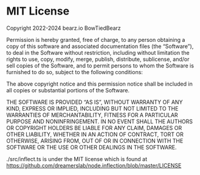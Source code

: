 # MIT License

Copyright 2022-2024 bearz.io BowTiedBearz

Permission is hereby granted, free of charge, to any person obtaining a copy of
this software and associated documentation files (the “Software”), to deal in
the Software without restriction, including without limitation the
rights to use, copy, modify, merge, publish, distribute, sublicense, and/or
sell copies of the Software, and to permit persons to whom the Software is
furnished to do so, subject to the following conditions:

The above copyright notice and this permission notice shall be included in all
copies or substantial portions of the Software.

THE SOFTWARE IS PROVIDED “AS IS”, WITHOUT WARRANTY OF ANY KIND, EXPRESS OR
IMPLIED, INCLUDING BUT NOT LIMITED TO THE WARRANTIES OF MERCHANTABILITY,
FITNESS FOR A PARTICULAR PURPOSE AND NONINFRINGEMENT. IN NO EVENT SHALL THE
AUTHORS OR COPYRIGHT HOLDERS BE LIABLE FOR ANY CLAIM, DAMAGES OR OTHER LIABILITY,
WHETHER IN AN ACTION OF CONTRACT, TORT OR OTHERWISE, ARISING FROM, OUT OF OR IN
CONNECTION WITH THE SOFTWARE OR THE USE OR OTHER DEALINGS IN THE SOFTWARE.


./src/inflect.ts is under the MIT license which is found 
at https://github.com/dreamerslab/node.inflection/blob/master/LICENSE